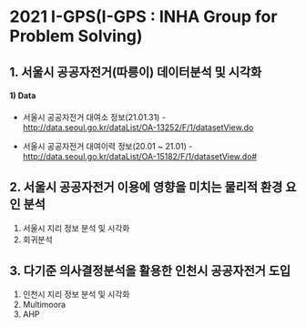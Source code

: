 # 2021 I-GPS(I-GPS : INHA Group for Problem Solving)
 
## 1. 서울시 공공자전거(따릉이) 데이터분석 및 시각화
#### 1) Data
- 서울시 공공자전거 대여소 정보(21.01.31) - http://data.seoul.go.kr/dataList/OA-13252/F/1/datasetView.do 

- 서울시 공공자전거 대여이력 정보(20.01 ~ 21.01) - http://data.seoul.go.kr/dataList/OA-15182/F/1/datasetView.do#

## 2. 서울시 공공자전거 이용에 영향을 미치는 물리적 환경 요인 분석
  1) 서울시 지리 정보 분석 및 시각화 
  2) 회귀분석
 
## 3. 다기준 의사결정분석을 활용한 인천시 공공자전거 도입
   1) 인천시 지리 정보 분석 및 시각화
   2) Multimoora
   3) AHP
